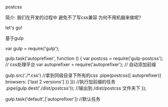 postcss

简介: 我们在开发的过程中 避免不了写css兼容 为何不用机器来做呢?

let's go!

基于gulp

var gulp = require('gulp');

gulp.task('autoprefixer', function () {
  var postcss      = require('gulp-postcss'); // css处理平台
  var autoprefixer = require('autoprefixer'); // 自动添加前缀

  gulp.src('./*.css') //拿到同级目录下所有的css
    .pipe(postcss([ autoprefixer({ browsers: ['last 2 versions'] }) ])) //执行加前缀的任务
    .pipe(gulp.dest('./dist/postcss')); //输出到./dist/postcss 文件夹下
});

gulp.task('default',['autoprefixer']) //默认任务